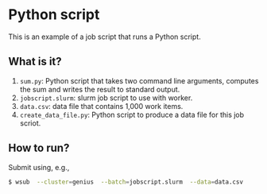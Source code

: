 # Python script

This is an example of a job script that runs a Python script.


## What is it?

1. `sum.py`: Python script that takes two command line arguments, computes the
   sum and writes the result to standard output.
1. `jobscript.slurm`: slurm job script to use with worker.
1. `data.csv`: data file that contains 1,000 work items.
1. `create_data_file.py`: Python script to produce a data file for this job scriot.


## How to run?

Submit using, e.g.,
```bash
$ wsub  --cluster=genius  --batch=jobscript.slurm  --data=data.csv
```
